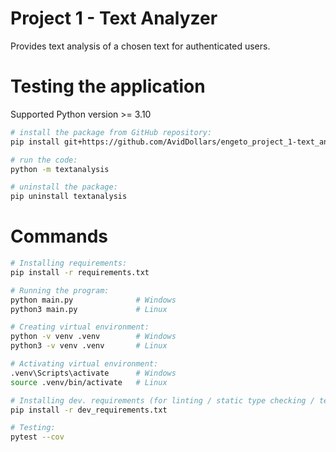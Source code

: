 # Project 1 - Text Analyzer
Provides text analysis of a chosen text for authenticated users.

# Testing the application
Supported Python version >= 3.10

```sh
# install the package from GitHub repository:
pip install git+https://github.com/AvidDollars/engeto_project_1-text_analyzer.git@text-analysis

# run the code:
python -m textanalysis

# uninstall the package:
pip uninstall textanalysis
```

# Commands
```sh
# Installing requirements:
pip install -r requirements.txt

# Running the program:
python main.py              # Windows
python3 main.py             # Linux

# Creating virtual environment:
python -v venv .venv        # Windows
python3 -v venv .venv       # Linux

# Activating virtual environment:
.venv\Scripts\activate      # Windows
source .venv/bin/activate   # Linux

# Installing dev. requirements (for linting / static type checking / testing):
pip install -r dev_requirements.txt

# Testing:
pytest --cov
```

